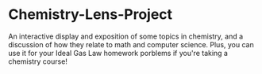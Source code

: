 # Chemistry-Lens-Project

An interactive display and exposition of some topics in chemistry, and a discussion of how they relate to math and computer science.
Plus, you can use it for your Ideal Gas Law homework porblems if you're taking a chemistry course!
